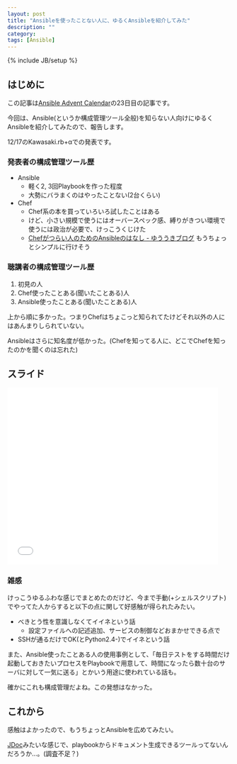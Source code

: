 ```yaml
---
layout: post
title: "Ansibleを使ったことない人に、ゆるくAnsibleを紹介してみた"
description: ""
category: 
tags: [Ansible]
---
```

{% include JB/setup %}

## はじめに

この記事は[Ansible Advent Calendar](http://qiita.com/advent-calendar/2014/ansible)の23日目の記事です。

今回は、Ansible(というか構成管理ツール全般)を知らない人向けにゆるくAnsibleを紹介してみたので、報告します。

12/17のKawasaki.rb+αでの発表です。

### 発表者の構成管理ツール歴

- Ansible
    - 軽く2, 3回Playbookを作った程度
    - 大勢にバラまくのはやったことない(2台くらい)
- Chef
    - Chef系の本を買っていろいろ試したことはある
    - けど、小さい規模で使うにはオーバースペック感、縛りがきつい環境で使うには政治が必要で、けっこうくじけた
    - [Chefがつらい人のためのAnsibleのはなし - ゆううきブログ](http://yuuki.hatenablog.com/entry/2013/08/13/220330) もうちょっとシンプルに行けそう

### 聴講者の構成管理ツール歴

1. 初見の人
2. Chef使ったことある(聞いたことある)人
3. Ansible使ったことある(聞いたことある)人

上から順に多かった。つまりChefはちょこっと知られてたけどそれ以外の人にはあんまりしられていない。

Ansibleはさらに知名度が低かった。(Chefを知ってる人に、どこでChefを知ったのかを聞くのは忘れた)

## スライド

<iframe src="//www.slideshare.net/slideshow/embed_code/42950220" width="476" height="400" frameborder="0" marginwidth="0" marginheight="0" scrolling="no"></iframe>

### 雑感

けっこうゆるふわな感じでまとめたのだけど、今まで手動(+シェルスクリプト)でやってた人からすると以下の点に関して好感触が得られたみたい。

- べきとう性を意識しなくてイイネという話
    - 設定ファイルへの記述追加、サービスの制御などおまかせできる点で
- SSHが通るだけでOK(とPython2.4-)でイイネという話

また、Ansible使ったことある人の使用事例として、「毎日テストをする時間だけ起動しておきたいプロセスをPlaybookで用意して、時間になったら数十台のサーバに対して一気に送る」とかいう用途に使われている話も。

確かにこれも構成管理だよね。この発想はなかった。

## これから

感触はよかったので、もうちょっとAnsibleを広めてみたい。

[JDoc](https://github.com/r7kamura/jdoc)みたいな感じで、playbookからドキュメント生成できるツールってないんだろうか…。(調査不足？)

